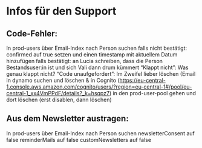 # Infos für den Support

## Code-Fehler:

In prod-users über Email-Index nach Person suchen
falls nicht bestätigt: confirmed auf true setzen und einen timestamp mit aktuellem Datum hinzufügen
falls bestätigt: an Lucia schreiben, dass die Person Bestandsuser:in ist und sich Vali dann drum kümmert
“Klappt nicht”: Was genau klappt nicht?
“Code unaufgefordert”: Im Zweifel lieber löschen (Email in dynamo suchen und löschen & in Cognito (https://eu-central-1.console.aws.amazon.com/cognito/users/?region=eu-central-1#/pool/eu-central-1_xx4VmPPdF/details?_k=hsqpz7) in den prod-user-pool gehen und dort löschen (erst disablen, dann löschen)

## Aus dem Newsletter austragen:

In prod-users über Email-Index nach Person suchen
newsletterConsent auf false
reminderMails auf false
customNewsletters auf false
